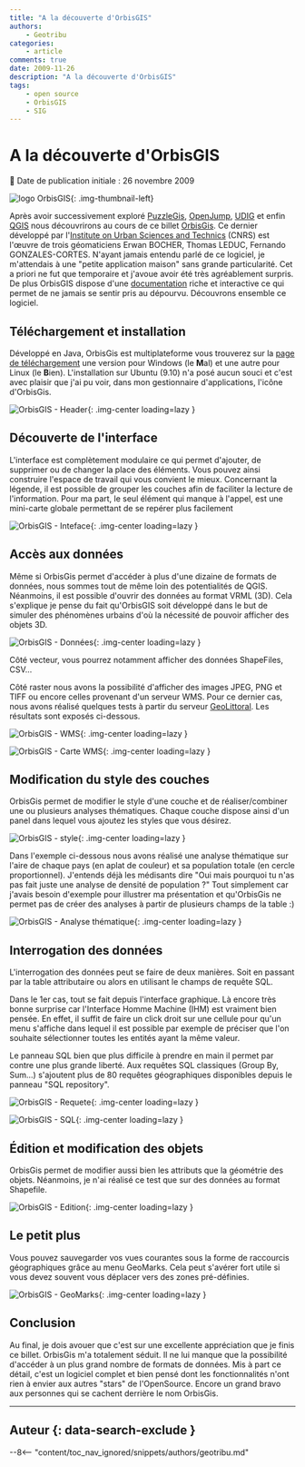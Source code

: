 ```yaml
---
title: "A la découverte d'OrbisGIS"
authors:
    - Geotribu
categories:
    - article
comments: true
date: 2009-11-26
description: "A la découverte d'OrbisGIS"
tags:
    - open source
    - OrbisGIS
    - SIG
---
```


# A la découverte d'OrbisGIS

:calendar: Date de publication initiale : 26 novembre 2009

![logo OrbisGIS](https://cdn.geotribu.fr/img/logos-icones/logiciels_librairies/orbigis.jpg "logo OrbisGIS"){: .img-thumbnail-left}

Après avoir successivement exploré [PuzzleGis](http://geotribu.net/node/117), [OpenJump](http://geotribu.net/node/120), [UDIG](http://geotribu.net/node/126) et enfin [QGIS](http://geotribu.net/node/152) nous découvrirons au cours de ce billet [OrbisGis](http://brehat.ec-nantes.fr/orbisgis/doku.php). Ce dernier développé par l'[Institute on Urban Sciences and Technics](http://www.irstv.cnrs.fr/) (CNRS) est l'œuvre de trois géomaticiens Erwan BOCHER, Thomas LEDUC, Fernando GONZALES-CORTES. N'ayant jamais entendu parlé de ce logiciel, je m'attendais à une "petite application maison" sans grande particularité. Cet a priori ne fut que temporaire et j'avoue avoir été très agréablement surpris. De plus OrbisGIS dispose d'une [documentation](http://brehat.ec-nantes.fr/orbisgis/doku.php?id=support:doc) riche et interactive ce qui permet de ne jamais se sentir pris au dépourvu. Découvrons ensemble ce logiciel.

## Téléchargement et installation

Développé en Java, OrbisGis est multiplateforme vous trouverez sur la [page de téléchargement](http://brehat.ec-nantes.fr/orbisgis/doku.php?id=download:index) une version pour Windows (le **M**al) et une autre pour Linux (le **B**ien). L'installation sur Ubuntu (9.10) n'a posé aucun souci et c'est avec plaisir que j'ai pu voir, dans mon gestionnaire d'applications, l'icône d'OrbisGis.

![OrbisGIS - Header](https://cdn.geotribu.fr/img/articles-blog-rdp/articles/2009/header_medium_blue.png "OrbisGIS - Header"){: .img-center loading=lazy }

## Découverte de l'interface

L'interface est complètement modulaire ce qui permet d'ajouter, de supprimer ou de changer la place des éléments. Vous pouvez ainsi construire l'espace de travail qui vous convient le mieux. Concernant la légende, il est possible de grouper les couches afin de faciliter la lecture de l'information. Pour ma part, le seul élément qui manque à l'appel, est une mini-carte globale permettant de se repérer plus facilement

![OrbisGIS - Inteface](https://cdn.geotribu.fr/img/articles-blog-rdp/articles/2009/general.png "OrbisGIS - Inteface"){: .img-center loading=lazy }

## Accès aux données

Même si OrbisGis permet d'accéder à plus d'une dizaine de formats de données, nous sommes tout de même loin des potentialités de QGIS. Néanmoins, il est possible d'ouvrir des données au format VRML (3D). Cela s'explique je pense du fait qu'OrbisGIS soit développé dans le but de simuler des phénomènes urbains d'où la nécessité de pouvoir afficher des objets 3D.

![OrbisGIS - Données](https://cdn.geotribu.fr/img/articles-blog-rdp/articles/2009/data.png "OrbisGIS - Données"){: .img-center loading=lazy }

Côté vecteur, vous pourrez notamment afficher des données ShapeFiles, CSV...

Côté raster nous avons la possibilité d'afficher des images JPEG, PNG et TIFF ou encore celles provenant d'un serveur WMS. Pour ce dernier cas, nous avons réalisé quelques tests à partir du serveur [GeoLittoral](http://www.geolittoral.equipement.gouv.fr/). Les résultats sont exposés ci-dessous.

![OrbisGIS - WMS](https://cdn.geotribu.fr/img/articles-blog-rdp/articles/2009/WMS.png "OrbisGIS - WMS"){: .img-center loading=lazy }

![OrbisGIS - Carte WMS](https://cdn.geotribu.fr/img/articles-blog-rdp/articles/2009/WMS_ocean.png "OrbisGIS - Carte WMS"){: .img-center loading=lazy }

## Modification du style des couches

OrbisGis permet de modifier le style d'une couche et de réaliser/combiner une ou plusieurs analyses thématiques. Chaque couche dispose ainsi d'un panel dans lequel vous ajoutez les styles que vous désirez.

![OrbisGIS - style](https://cdn.geotribu.fr/img/articles-blog-rdp/articles/2009/CLASSIF.png "OrbisGIS - style"){: .img-center loading=lazy }

Dans l'exemple ci-dessous nous avons réalisé une analyse thématique sur l'aire de chaque pays (en aplat de couleur) et sa population totale (en cercle proportionnel). J'entends déjà les médisants dire "Oui mais pourquoi tu n'as pas fait juste une analyse de densité de population ?" Tout simplement car j'avais besoin d'exemple pour illustrer ma présentation et qu'OrbisGis ne permet pas de créer des analyses à partir de plusieurs champs de la table :)

![OrbisGIS - Analyse thématique](https://cdn.geotribu.fr/img/articles-blog-rdp/articles/2009/analyse_thematique.png "OrbisGIS - Analyse thématique"){: .img-center loading=lazy }

## Interrogation des données

L'interrogation des données peut se faire de deux manières. Soit en passant par la table attributaire ou alors en utilisant le champs de requête SQL.

Dans le 1er cas, tout se fait depuis l'interface graphique. Là encore très bonne surprise car l'Interface Homme Machine (IHM) est vraiment bien pensée. En effet, il suffit de faire un click droit sur une cellule pour qu'un menu s'affiche dans lequel il est possible par exemple de préciser que l'on souhaite sélectionner toutes les entités ayant la même valeur.

Le panneau SQL bien que plus difficile à prendre en main il permet par contre une plus grande liberté. Aux requêtes SQL classiques (Group By, Sum...) s'ajoutent plus de 80 requêtes géographiques disponibles depuis le panneau "SQL repository".

![OrbisGIS - Requete](https://cdn.geotribu.fr/img/articles-blog-rdp/articles/2009/requete_Geo.png "OrbisGIS - Requete"){: .img-center loading=lazy }

![OrbisGIS - SQL](https://cdn.geotribu.fr/img/articles-blog-rdp/articles/2009/SQl.png "OrbisGIS - SQL"){: .img-center loading=lazy }

## Édition et modification des objets

OrbisGis permet de modifier aussi bien les attributs que la géométrie des objets. Néanmoins, je n'ai réalisé ce test que sur des données au format Shapefile.

![OrbisGIS - Edition](https://cdn.geotribu.fr/img/articles-blog-rdp/articles/2009/Edition.png "OrbisGIS - Edition"){: .img-center loading=lazy }

## Le petit plus

Vous pouvez sauvegarder vos vues courantes sous la forme de raccourcis géographiques grâce au menu GeoMarks. Cela peut s'avérer fort utile si vous devez souvent vous déplacer vers des zones pré-définies.

![OrbisGIS - GeoMarks](https://cdn.geotribu.fr/img/articles-blog-rdp/articles/2009/GeoMarks.png "OrbisGIS - GeoMarks"){: .img-center loading=lazy }

## Conclusion

Au final, je dois avouer que c'est sur une excellente appréciation que je finis ce billet. OrbisGis m'a totalement séduit. Il ne lui manque que la possibilité d'accéder à un plus grand nombre de formats de données. Mis à part ce détail, c'est un logiciel complet et bien pensé dont les fonctionnalités n'ont rien à envier aux autres "stars" de l'OpenSource. Encore un grand bravo aux personnes qui se cachent derrière le nom OrbisGis.

----

## Auteur {: data-search-exclude }

--8<-- "content/toc_nav_ignored/snippets/authors/geotribu.md"
